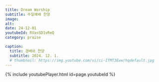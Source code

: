 ```yaml
---
title: Dream Worship
subtitle: 주일예배 찬양
image:
alt:
date: 24-12-01
youtubeId: RVasSD1vReQ
category: praise

caption:
  title: 경배와 찬양
  subtitle: 2024. 12. 1.
  # thumbnail: https://img.youtube.com/vi/ci-IfMT3Eww/hqdefault.jpg
---
```


{% include youtubePlayer.html id=page.youtubeId %}
